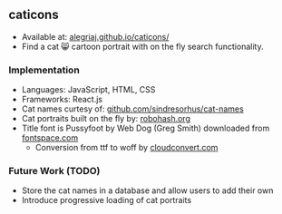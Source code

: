 ## caticons

- Available at: [alegriaj.github.io/caticons/](https://alegriaj.github.io/caticons/)
- Find a cat 😸 cartoon portrait with on the fly search functionality.

### Implementation

- Languages: JavaScript, HTML, CSS
- Frameworks: React.js
- Cat names curtesy of: [github.com/sindresorhus/cat-names](https://github.com/sindresorhus/cat-names)
- Cat portraits built on the fly by: [robohash.org](https://robohash.org/)
- Title font is Pussyfoot by Web Dog (Greg Smith) downloaded from [fontspace.com](https://fontspace.com/)
  - Conversion from ttf to woff by [cloudconvert.com](https://cloudconvert.com)

### Future Work (TODO)

- Store the cat names in a database and allow users to add their own
- Introduce progressive loading of cat portraits
